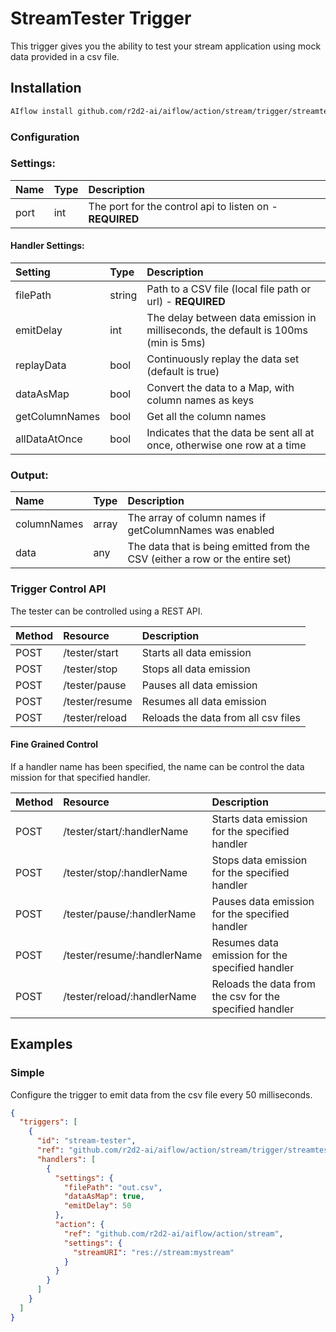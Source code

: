 <!--
title: streamtester
-->
# StreamTester Trigger
This trigger gives you the ability to test your stream application using mock data provided in a csv file.

## Installation

```bash
AIflow install github.com/r2d2-ai/aiflow/action/stream/trigger/streamtester
```

### Configuration

### Settings:
| Name      | Type   | Description
|:---       | :---   | :---       
| port      | int    | The port for the control api to listen on - **REQUIRED**


#### Handler Settings:
| Setting        | Type    | Description |
|:---------------|:--------|:------------|
| filePath       | string  | Path to a CSV file (local file path or url) - **REQUIRED**
| emitDelay      | int     | The delay between data emission in milliseconds, the default is 100ms (min is 5ms)
| replayData     | bool    | Continuously replay the data set (default is true) 
| dataAsMap      | bool    | Convert the data to a Map, with column names as keys
| getColumnNames | bool    | Get all the column names
| allDataAtOnce  | bool    | Indicates that the data be sent all at once, otherwise one row at a time

### Output:
| Name        | Type   | Description
|:---         | :---   | :---        
| columnNames | array | The array of column names if getColumnNames was enabled
| data        | any   | The data that is being emitted from the CSV (either a row or the entire set)

### Trigger Control API

The tester can be controlled using a REST API. 

| Method | Resource     | Description |
|:---    |:---          |:---         |
| POST | /tester/start  | Starts all data emission 
| POST | /tester/stop   | Stops all data emission
| POST | /tester/pause  | Pauses all data emission 
| POST | /tester/resume | Resumes all data emission 
| POST | /tester/reload | Reloads the data from all csv files

#### Fine Grained Control
If a handler name has been specified, the name can be control the data mission
for that specified handler.   

| Method | Resource     | Description |
|:---    |:---          |:---         |
| POST | /tester/start/:handlerName  | Starts data emission for the specified handler 
| POST | /tester/stop/:handlerName   | Stops data emission for the specified handler
| POST | /tester/pause/:handlerName  | Pauses data emission for the specified handler
| POST | /tester/resume/:handlerName | Resumes data emission for the specified handler
| POST | /tester/reload/:handlerName | Reloads the data from the csv for the specified handler

## Examples

### Simple
Configure the trigger to emit data from the csv file every 50 milliseconds. 

```json
{
  "triggers": [
    {
      "id": "stream-tester",
      "ref": "github.com/r2d2-ai/aiflow/action/stream/trigger/streamtester",
      "handlers": [
        {
          "settings": {
            "filePath": "out.csv",
            "dataAsMap": true,
            "emitDelay": 50
          },
          "action": {
            "ref": "github.com/r2d2-ai/aiflow/action/stream",
            "settings": {
              "streamURI": "res://stream:mystream"
            }
          }
        }
      ]
    }
  ]
}
```

